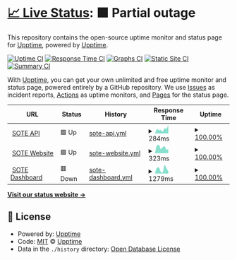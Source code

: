 # [📈 Live Status](https://status.sote.life): <!--live status--> **🟧 Partial outage**

This repository contains the open-source uptime monitor and status page for [Upptime](https://upptime.js.org), powered by [Upptime](https://github.com/upptime/upptime).

[![Uptime CI](https://github.com/wonderkiln/sote-statuspage/workflows/Uptime%20CI/badge.svg)](https://github.com/wonderkiln/sote-statuspage/actions?query=workflow%3A%22Uptime+CI%22)
[![Response Time CI](https://github.com/wonderkiln/sote-statuspage/workflows/Response%20Time%20CI/badge.svg)](https://github.com/wonderkiln/sote-statuspage/actions?query=workflow%3A%22Response+Time+CI%22)
[![Graphs CI](https://github.com/wonderkiln/sote-statuspage/workflows/Graphs%20CI/badge.svg)](https://github.com/wonderkiln/sote-statuspage/actions?query=workflow%3A%22Graphs+CI%22)
[![Static Site CI](https://github.com/wonderkiln/sote-statuspage/workflows/Static%20Site%20CI/badge.svg)](https://github.com/wonderkiln/sote-statuspage/actions?query=workflow%3A%22Static+Site+CI%22)
[![Summary CI](https://github.com/wonderkiln/sote-statuspage/workflows/Summary%20CI/badge.svg)](https://github.com/wonderkiln/sote-statuspage/actions?query=workflow%3A%22Summary+CI%22)

With [Upptime](https://upptime.js.org), you can get your own unlimited and free uptime monitor and status page, powered entirely by a GitHub repository. We use [Issues](https://github.com/upptime/upptime/issues) as incident reports, [Actions](https://github.com/wonderkiln/sote-statuspage/actions) as uptime monitors, and [Pages](https://status.sote.life) for the status page.

<!--start: status pages-->
<!-- This summary is generated by Upptime (https://github.com/upptime/upptime) -->
<!-- Do not edit this manually, your changes will be overwritten -->
<!-- prettier-ignore -->
| URL | Status | History | Response Time | Uptime |
| --- | ------ | ------- | ------------- | ------ |
| <img alt="" src="https://icons.duckduckgo.com/ip3/api.sote.life.ico" height="13"> [SOTE API](https://api.sote.life) | 🟩 Up | [sote-api.yml](https://github.com/wonderkiln/sote-statuspage/commits/HEAD/history/sote-api.yml) | <details><summary><img alt="Response time graph" src="./graphs/sote-api/response-time-week.png" height="20"> 284ms</summary><br><a href="https://status.sote.life/history/sote-api"><img alt="Response time 336" src="https://img.shields.io/endpoint?url=https%3A%2F%2Fraw.githubusercontent.com%2Fwonderkiln%2Fsote-statuspage%2FHEAD%2Fapi%2Fsote-api%2Fresponse-time.json"></a><br><a href="https://status.sote.life/history/sote-api"><img alt="24-hour response time 550" src="https://img.shields.io/endpoint?url=https%3A%2F%2Fraw.githubusercontent.com%2Fwonderkiln%2Fsote-statuspage%2FHEAD%2Fapi%2Fsote-api%2Fresponse-time-day.json"></a><br><a href="https://status.sote.life/history/sote-api"><img alt="7-day response time 284" src="https://img.shields.io/endpoint?url=https%3A%2F%2Fraw.githubusercontent.com%2Fwonderkiln%2Fsote-statuspage%2FHEAD%2Fapi%2Fsote-api%2Fresponse-time-week.json"></a><br><a href="https://status.sote.life/history/sote-api"><img alt="30-day response time 287" src="https://img.shields.io/endpoint?url=https%3A%2F%2Fraw.githubusercontent.com%2Fwonderkiln%2Fsote-statuspage%2FHEAD%2Fapi%2Fsote-api%2Fresponse-time-month.json"></a><br><a href="https://status.sote.life/history/sote-api"><img alt="1-year response time 336" src="https://img.shields.io/endpoint?url=https%3A%2F%2Fraw.githubusercontent.com%2Fwonderkiln%2Fsote-statuspage%2FHEAD%2Fapi%2Fsote-api%2Fresponse-time-year.json"></a></details> | <details><summary><a href="https://status.sote.life/history/sote-api">100.00%</a></summary><a href="https://status.sote.life/history/sote-api"><img alt="All-time uptime 100.00%" src="https://img.shields.io/endpoint?url=https%3A%2F%2Fraw.githubusercontent.com%2Fwonderkiln%2Fsote-statuspage%2FHEAD%2Fapi%2Fsote-api%2Fuptime.json"></a><br><a href="https://status.sote.life/history/sote-api"><img alt="24-hour uptime 100.00%" src="https://img.shields.io/endpoint?url=https%3A%2F%2Fraw.githubusercontent.com%2Fwonderkiln%2Fsote-statuspage%2FHEAD%2Fapi%2Fsote-api%2Fuptime-day.json"></a><br><a href="https://status.sote.life/history/sote-api"><img alt="7-day uptime 100.00%" src="https://img.shields.io/endpoint?url=https%3A%2F%2Fraw.githubusercontent.com%2Fwonderkiln%2Fsote-statuspage%2FHEAD%2Fapi%2Fsote-api%2Fuptime-week.json"></a><br><a href="https://status.sote.life/history/sote-api"><img alt="30-day uptime 100.00%" src="https://img.shields.io/endpoint?url=https%3A%2F%2Fraw.githubusercontent.com%2Fwonderkiln%2Fsote-statuspage%2FHEAD%2Fapi%2Fsote-api%2Fuptime-month.json"></a><br><a href="https://status.sote.life/history/sote-api"><img alt="1-year uptime 100.00%" src="https://img.shields.io/endpoint?url=https%3A%2F%2Fraw.githubusercontent.com%2Fwonderkiln%2Fsote-statuspage%2FHEAD%2Fapi%2Fsote-api%2Fuptime-year.json"></a></details>
| <img alt="" src="https://icons.duckduckgo.com/ip3/sote.life.ico" height="13"> [SOTE Website](https://sote.life) | 🟩 Up | [sote-website.yml](https://github.com/wonderkiln/sote-statuspage/commits/HEAD/history/sote-website.yml) | <details><summary><img alt="Response time graph" src="./graphs/sote-website/response-time-week.png" height="20"> 323ms</summary><br><a href="https://status.sote.life/history/sote-website"><img alt="Response time 1672" src="https://img.shields.io/endpoint?url=https%3A%2F%2Fraw.githubusercontent.com%2Fwonderkiln%2Fsote-statuspage%2FHEAD%2Fapi%2Fsote-website%2Fresponse-time.json"></a><br><a href="https://status.sote.life/history/sote-website"><img alt="24-hour response time 234" src="https://img.shields.io/endpoint?url=https%3A%2F%2Fraw.githubusercontent.com%2Fwonderkiln%2Fsote-statuspage%2FHEAD%2Fapi%2Fsote-website%2Fresponse-time-day.json"></a><br><a href="https://status.sote.life/history/sote-website"><img alt="7-day response time 323" src="https://img.shields.io/endpoint?url=https%3A%2F%2Fraw.githubusercontent.com%2Fwonderkiln%2Fsote-statuspage%2FHEAD%2Fapi%2Fsote-website%2Fresponse-time-week.json"></a><br><a href="https://status.sote.life/history/sote-website"><img alt="30-day response time 461" src="https://img.shields.io/endpoint?url=https%3A%2F%2Fraw.githubusercontent.com%2Fwonderkiln%2Fsote-statuspage%2FHEAD%2Fapi%2Fsote-website%2Fresponse-time-month.json"></a><br><a href="https://status.sote.life/history/sote-website"><img alt="1-year response time 1672" src="https://img.shields.io/endpoint?url=https%3A%2F%2Fraw.githubusercontent.com%2Fwonderkiln%2Fsote-statuspage%2FHEAD%2Fapi%2Fsote-website%2Fresponse-time-year.json"></a></details> | <details><summary><a href="https://status.sote.life/history/sote-website">100.00%</a></summary><a href="https://status.sote.life/history/sote-website"><img alt="All-time uptime 100.00%" src="https://img.shields.io/endpoint?url=https%3A%2F%2Fraw.githubusercontent.com%2Fwonderkiln%2Fsote-statuspage%2FHEAD%2Fapi%2Fsote-website%2Fuptime.json"></a><br><a href="https://status.sote.life/history/sote-website"><img alt="24-hour uptime 100.00%" src="https://img.shields.io/endpoint?url=https%3A%2F%2Fraw.githubusercontent.com%2Fwonderkiln%2Fsote-statuspage%2FHEAD%2Fapi%2Fsote-website%2Fuptime-day.json"></a><br><a href="https://status.sote.life/history/sote-website"><img alt="7-day uptime 100.00%" src="https://img.shields.io/endpoint?url=https%3A%2F%2Fraw.githubusercontent.com%2Fwonderkiln%2Fsote-statuspage%2FHEAD%2Fapi%2Fsote-website%2Fuptime-week.json"></a><br><a href="https://status.sote.life/history/sote-website"><img alt="30-day uptime 100.00%" src="https://img.shields.io/endpoint?url=https%3A%2F%2Fraw.githubusercontent.com%2Fwonderkiln%2Fsote-statuspage%2FHEAD%2Fapi%2Fsote-website%2Fuptime-month.json"></a><br><a href="https://status.sote.life/history/sote-website"><img alt="1-year uptime 100.00%" src="https://img.shields.io/endpoint?url=https%3A%2F%2Fraw.githubusercontent.com%2Fwonderkiln%2Fsote-statuspage%2FHEAD%2Fapi%2Fsote-website%2Fuptime-year.json"></a></details>
| <img alt="" src="https://icons.duckduckgo.com/ip3/dashboard.sote.life.ico" height="13"> [SOTE Dashboard](https://dashboard.sote.life) | 🟥 Down | [sote-dashboard.yml](https://github.com/wonderkiln/sote-statuspage/commits/HEAD/history/sote-dashboard.yml) | <details><summary><img alt="Response time graph" src="./graphs/sote-dashboard/response-time-week.png" height="20"> 1279ms</summary><br><a href="https://status.sote.life/history/sote-dashboard"><img alt="Response time 1243" src="https://img.shields.io/endpoint?url=https%3A%2F%2Fraw.githubusercontent.com%2Fwonderkiln%2Fsote-statuspage%2FHEAD%2Fapi%2Fsote-dashboard%2Fresponse-time.json"></a><br><a href="https://status.sote.life/history/sote-dashboard"><img alt="24-hour response time 1272" src="https://img.shields.io/endpoint?url=https%3A%2F%2Fraw.githubusercontent.com%2Fwonderkiln%2Fsote-statuspage%2FHEAD%2Fapi%2Fsote-dashboard%2Fresponse-time-day.json"></a><br><a href="https://status.sote.life/history/sote-dashboard"><img alt="7-day response time 1279" src="https://img.shields.io/endpoint?url=https%3A%2F%2Fraw.githubusercontent.com%2Fwonderkiln%2Fsote-statuspage%2FHEAD%2Fapi%2Fsote-dashboard%2Fresponse-time-week.json"></a><br><a href="https://status.sote.life/history/sote-dashboard"><img alt="30-day response time 1346" src="https://img.shields.io/endpoint?url=https%3A%2F%2Fraw.githubusercontent.com%2Fwonderkiln%2Fsote-statuspage%2FHEAD%2Fapi%2Fsote-dashboard%2Fresponse-time-month.json"></a><br><a href="https://status.sote.life/history/sote-dashboard"><img alt="1-year response time 1243" src="https://img.shields.io/endpoint?url=https%3A%2F%2Fraw.githubusercontent.com%2Fwonderkiln%2Fsote-statuspage%2FHEAD%2Fapi%2Fsote-dashboard%2Fresponse-time-year.json"></a></details> | <details><summary><a href="https://status.sote.life/history/sote-dashboard">100.00%</a></summary><a href="https://status.sote.life/history/sote-dashboard"><img alt="All-time uptime 100.00%" src="https://img.shields.io/endpoint?url=https%3A%2F%2Fraw.githubusercontent.com%2Fwonderkiln%2Fsote-statuspage%2FHEAD%2Fapi%2Fsote-dashboard%2Fuptime.json"></a><br><a href="https://status.sote.life/history/sote-dashboard"><img alt="24-hour uptime 100.00%" src="https://img.shields.io/endpoint?url=https%3A%2F%2Fraw.githubusercontent.com%2Fwonderkiln%2Fsote-statuspage%2FHEAD%2Fapi%2Fsote-dashboard%2Fuptime-day.json"></a><br><a href="https://status.sote.life/history/sote-dashboard"><img alt="7-day uptime 100.00%" src="https://img.shields.io/endpoint?url=https%3A%2F%2Fraw.githubusercontent.com%2Fwonderkiln%2Fsote-statuspage%2FHEAD%2Fapi%2Fsote-dashboard%2Fuptime-week.json"></a><br><a href="https://status.sote.life/history/sote-dashboard"><img alt="30-day uptime 100.00%" src="https://img.shields.io/endpoint?url=https%3A%2F%2Fraw.githubusercontent.com%2Fwonderkiln%2Fsote-statuspage%2FHEAD%2Fapi%2Fsote-dashboard%2Fuptime-month.json"></a><br><a href="https://status.sote.life/history/sote-dashboard"><img alt="1-year uptime 100.00%" src="https://img.shields.io/endpoint?url=https%3A%2F%2Fraw.githubusercontent.com%2Fwonderkiln%2Fsote-statuspage%2FHEAD%2Fapi%2Fsote-dashboard%2Fuptime-year.json"></a></details>

<!--end: status pages-->

[**Visit our status website →**](https://status.sote.life)

## 📄 License

- Powered by: [Upptime](https://github.com/upptime/upptime)
- Code: [MIT](./LICENSE) © [Upptime](https://upptime.js.org)
- Data in the `./history` directory: [Open Database License](https://opendatacommons.org/licenses/odbl/1-0/)
